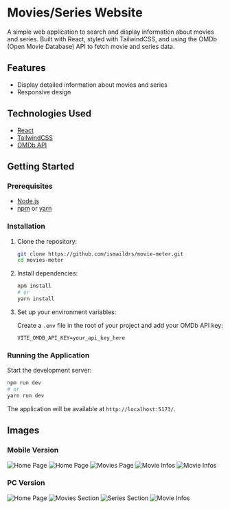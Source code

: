 # Movies/Series Website

A simple web application to search and display information about movies and series. Built with React, styled with TailwindCSS, and using the OMDb (Open Movie Database) API to fetch movie and series data.

## Features

- Display detailed information about movies and series
- Responsive design

## Technologies Used

- [React](https://reactjs.org/)
- [TailwindCSS](https://tailwindcss.com/)
- [OMDb API](http://www.omdbapi.com/)

## Getting Started

### Prerequisites

- [Node.js](https://nodejs.org/)
- [npm](https://www.npmjs.com/) or [yarn](https://yarnpkg.com/)

### Installation

1. Clone the repository:

    ```bash
    git clone https://github.com/ismaildrs/movie-meter.git
    cd movies-meter
    ```

2. Install dependencies:

    ```bash
    npm install
    # or
    yarn install
    ```

3. Set up your environment variables:

    Create a `.env` file in the root of your project and add your OMDb API key:

    ```plaintext
    VITE_OMDB_API_KEY=your_api_key_here
    ```

### Running the Application

Start the development server:

```bash
npm run dev
# or
yarn run dev
```

The application will be available at `http://localhost:5173/`.

## Images

### Mobile Version
![Home Page](pictures/screenshot1.png)
![Home Page](pictures/screenshot9.png)
![Movies Page](pictures/screenshot8.png)
![Movie Infos](pictures/screenshot7.png)
![Movie Infos](pictures/screenshot6.png)

### PC Version
![Home Page](pictures/screenshot5.png)
![Movies Section](pictures/screenshot3.png)
![Series Section](pictures/screenshot4.png)
![Movie Infos](pictures/screenshot2.png)